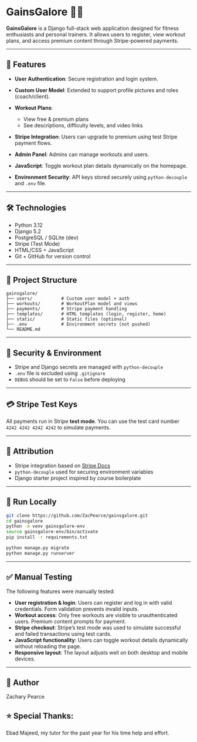 # GainsGalore 🏋🏾

**GainsGalore** is a Django full-stack web application designed for fitness enthusiasts and personal trainers. It allows users to register, view workout plans, and access premium content through Stripe-powered payments.

---

## 🚀 Features

* **User Authentication**: Secure registration and login system.
* **Custom User Model**: Extended to support profile pictures and roles (coach/client).
* **Workout Plans**:

  * View free & premium plans
  * See descriptions, difficulty levels, and video links
* **Stripe Integration**: Users can upgrade to premium using test Stripe payment flows.
* **Admin Panel**: Admins can manage workouts and users.
* **JavaScript**: Toggle workout plan details dynamically on the homepage.
* **Environment Security**: API keys stored securely using `python-decouple` and `.env` file.

---

## 🛠 Technologies

* Python 3.12
* Django 5.2
* PostgreSQL / SQLite (dev)
* Stripe (Test Mode)
* HTML/CSS + JavaScript
* Git + GitHub for version control

---

## 📂 Project Structure

```
gainsgalore/
├── users/           # Custom user model + auth
├── workouts/        # WorkoutPlan model and views
├── payments/        # Stripe payment handling
├── templates/       # HTML templates (login, register, home)
├── static/          # Static files (optional)
├── .env             # Environment secrets (not pushed)
└── README.md
```

---

## 🔐 Security & Environment

* Stripe and Django secrets are managed with `python-decouple`
* `.env` file is excluded using `.gitignore`
* `DEBUG` should be set to `False` before deploying

---

## 💳 Stripe Test Keys

All payments run in Stripe **test mode**. You can use the test card number `4242 4242 4242 4242` to simulate payments.

---

## 📄 Attribution

* Stripe integration based on [Stripe Docs](https://stripe.com/docs)
* `python-decouple` used for securing environment variables
* Django starter project inspired by course boilerplate

---

## 🧪 Run Locally

```bash
git clone https://github.com/ZacPearce/gainsgalore.git
cd gainsgalore
python -m venv gainsgalore-env
source gainsgalore-env/bin/activate
pip install -r requirements.txt

python manage.py migrate
python manage.py runserver
```

---

## ✅ Manual Testing

The following features were manually tested:

- **User registration & login**: Users can register and log in with valid credentials. Form validation prevents invalid inputs.
- **Workout access**: Only free workouts are visible to unauthenticated users. Premium content prompts for payment.
- **Stripe checkout**: Stripe’s test mode was used to simulate successful and failed transactions using test cards.
- **JavaScript functionality**: Users can toggle workout details dynamically without reloading the page.
- **Responsive layout**: The layout adjusts well on both desktop and mobile devices.

---


## 🧠 Author

Zachary Pearce

## ⭐ Special Thanks: 

Ebad Majeed, my tutor for the past year for his time help and effort.